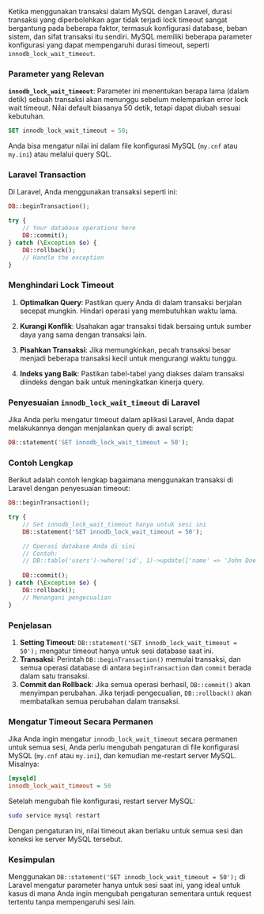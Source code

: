 Ketika menggunakan transaksi dalam MySQL dengan Laravel, durasi transaksi yang
diperbolehkan agar tidak terjadi lock timeout sangat bergantung pada beberapa
faktor, termasuk konfigurasi database, beban sistem, dan sifat transaksi itu
sendiri. MySQL memiliki beberapa parameter konfigurasi yang dapat mempengaruhi
durasi timeout, seperti `innodb_lock_wait_timeout`.

### Parameter yang Relevan

**`innodb_lock_wait_timeout`**: Parameter ini menentukan berapa lama (dalam
detik) sebuah transaksi akan menunggu sebelum melemparkan error lock wait
timeout. Nilai default biasanya 50 detik, tetapi dapat diubah sesuai kebutuhan.

```sql
SET innodb_lock_wait_timeout = 50;
```

Anda bisa mengatur nilai ini dalam file konfigurasi MySQL (`my.cnf` atau
`my.ini`) atau melalui query SQL.

### Laravel Transaction

Di Laravel, Anda menggunakan transaksi seperti ini:

```php
DB::beginTransaction();

try {
    // Your database operations here
    DB::commit();
} catch (\Exception $e) {
    DB::rollback();
    // Handle the exception
}
```

### Menghindari Lock Timeout

1. **Optimalkan Query**: Pastikan query Anda di dalam transaksi berjalan secepat
   mungkin. Hindari operasi yang membutuhkan waktu lama.

2. **Kurangi Konflik**: Usahakan agar transaksi tidak bersaing untuk sumber daya
   yang sama dengan transaksi lain.

3. **Pisahkan Transaksi**: Jika memungkinkan, pecah transaksi besar menjadi
   beberapa transaksi kecil untuk mengurangi waktu tunggu.

4. **Indeks yang Baik**: Pastikan tabel-tabel yang diakses dalam transaksi
   diindeks dengan baik untuk meningkatkan kinerja query.

### Penyesuaian `innodb_lock_wait_timeout` di Laravel

Jika Anda perlu mengatur timeout dalam aplikasi Laravel, Anda dapat melakukannya
dengan menjalankan query di awal script:

```php
DB::statement('SET innodb_lock_wait_timeout = 50');
```

### Contoh Lengkap

Berikut adalah contoh lengkap bagaimana menggunakan transaksi di Laravel dengan
penyesuaian timeout:

```php
DB::beginTransaction();

try {
    // Set innodb_lock_wait_timeout hanya untuk sesi ini
    DB::statement('SET innodb_lock_wait_timeout = 50');

    // Operasi database Anda di sini
    // Contoh: 
    // DB::table('users')->where('id', 1)->update(['name' => 'John Doe']);
    
    DB::commit();
} catch (\Exception $e) {
    DB::rollback();
    // Menangani pengecualian
}
```

### Penjelasan

1. **Setting Timeout**: `DB::statement('SET innodb_lock_wait_timeout = 50');`
   mengatur timeout hanya untuk sesi database saat ini.
2. **Transaksi**: Perintah `DB::beginTransaction()` memulai transaksi, dan semua
   operasi database di antara `beginTransaction` dan `commit` berada dalam satu
   transaksi.
3. **Commit dan Rollback**: Jika semua operasi berhasil, `DB::commit()` akan
   menyimpan perubahan. Jika terjadi pengecualian, `DB::rollback()` akan
   membatalkan semua perubahan dalam transaksi.

### Mengatur Timeout Secara Permanen

Jika Anda ingin mengatur `innodb_lock_wait_timeout` secara permanen untuk semua
sesi, Anda perlu mengubah pengaturan di file konfigurasi MySQL (`my.cnf` atau
`my.ini`), dan kemudian me-restart server MySQL. Misalnya:

```ini
[mysqld]
innodb_lock_wait_timeout = 50
```

Setelah mengubah file konfigurasi, restart server MySQL:

```bash
sudo service mysql restart
```

Dengan pengaturan ini, nilai timeout akan berlaku untuk semua sesi dan koneksi
ke server MySQL tersebut.

### Kesimpulan

Menggunakan `DB::statement('SET innodb_lock_wait_timeout = 50');` di Laravel
mengatur parameter hanya untuk sesi saat ini, yang ideal untuk kasus di mana
Anda ingin mengubah pengaturan sementara untuk request tertentu tanpa
mempengaruhi sesi lain.
